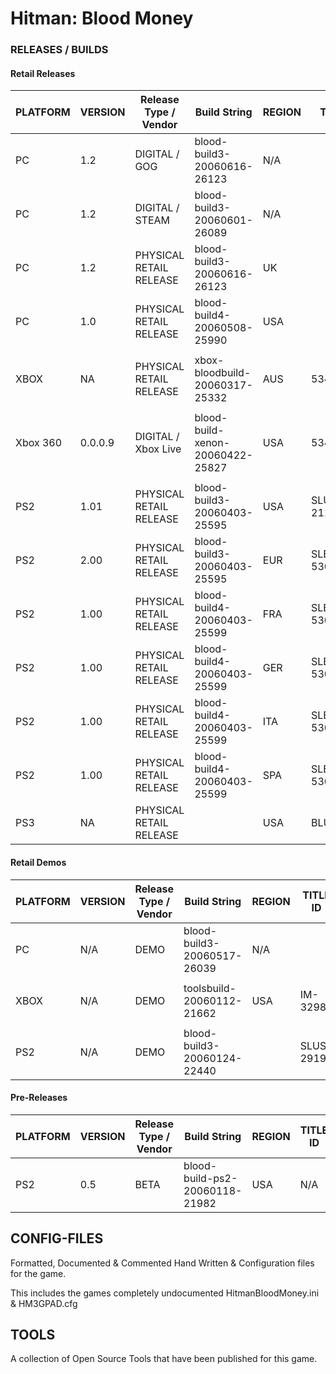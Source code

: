 # Hitman: Blood Money

### RELEASES / BUILDS

#### Retail Releases

| PLATFORM | VERSION       | Release Type / Vendor   | Build String                     | REGION | TITLE ID   |
|----------|---------------|-------------------------|----------------------------------|--------|------------|
| PC       | 1.2           | DIGITAL / GOG           | blood-build3-20060616-26123      | N/A    |            |
| PC       | 1.2           | DIGITAL / STEAM         | blood-build3-20060601-26089      | N/A    |            |
| PC       | 1.2           | PHYSICAL RETAIL RELEASE | blood-build3-20060616-26123      | UK     |            |
| PC       | 1.0           | PHYSICAL RETAIL RELEASE | blood-build4-20060508-25990      | USA    |            |
|          |               |                         |                                  |        |            |
| XBOX     | NA            | PHYSICAL RETAIL RELEASE | xbox-bloodbuild-20060317-25332   | AUS    | 534300FA   |
|          |               |                         |                                  |        |            |
| Xbox 360 | 0.0.0.9       | DIGITAL / Xbox Live     | blood-build-xenon-20060422-25827 | USA    | 534307DB   |
|          |               |                         |                                  |        |            |
| PS2      | 1.01          | PHYSICAL RETAIL RELEASE | blood-build3-20060403-25595      | USA    | SLUS-21108 |
| PS2      | 2.00          | PHYSICAL RETAIL RELEASE | blood-build3-20060403-25595      | EUR    | SLES-53028 |
| PS2      | 1.00          | PHYSICAL RETAIL RELEASE | blood-build4-20060403-25599      | FRA    | SLES-53029 |
| PS2      | 1.00          | PHYSICAL RETAIL RELEASE | blood-build4-20060403-25599      | GER    | SLES-53030 |
| PS2      | 1.00          | PHYSICAL RETAIL RELEASE | blood-build4-20060403-25599      | ITA    | SLES-53031 |
| PS2      | 1.00          | PHYSICAL RETAIL RELEASE | blood-build4-20060403-25599      | SPA    | SLES-53032 |
| PS3      | NA            | PHYSICAL RETAIL RELEASE |                                  | USA    | BLUS30942  |

#### Retail Demos

| PLATFORM | VERSION       | Release Type / Vendor   | Build String                   | REGION | TITLE ID   |
|----------|---------------|-------------------------|--------------------------------|--------|------------|
| PC       | N/A           | DEMO                    | blood-build3-20060517-26039    | N/A    |            |
|          |               |                         |                                |        |            |
| XBOX     | N/A           | DEMO                    | toolsbuild-20060112-21662      | USA    | IM-32983   |
|          |               |                         |                                |        |            |
| PS2      | N/A           | DEMO                    | blood-build3-20060124-22440    |        | SLUS 29191 |

#### Pre-Releases

| PLATFORM | VERSION       | Release Type / Vendor   | Build String                   | REGION | TITLE ID   |
|----------|---------------|-------------------------|--------------------------------|--------|------------|
| PS2      | 0.5           | BETA                    | blood-build-ps2-20060118-21982 | USA    | N/A        |

## CONFIG-FILES
Formatted, Documented & Commented Hand Written & Configuration files for the game.

This includes the games completely undocumented HitmanBloodMoney.ini & HM3GPAD.cfg

## TOOLS
A collection of Open Source Tools that have been published for this game.

